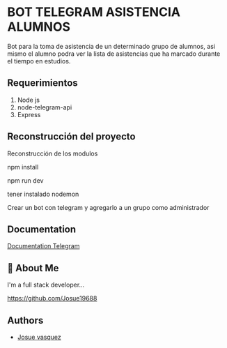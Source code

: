 
# BOT TELEGRAM ASISTENCIA ALUMNOS 

Bot para la toma de asistencia de un determinado
grupo de alumnos, asi mismo el alumno podra ver 
la lista de asistencias que ha marcado durante el 
tiempo en estudios.

## Requerimientos


1. Node js
2. node-telegram-api
3. Express


## Reconstrucción del proyecto

Reconstrucción de los modulos

npm install

npm run dev

tener instalado nodemon


Crear un bot con telegram y agregarlo a un grupo
como administrador




## Documentation

[Documentation Telegram](https://core.telegram.org/bots/api)


## 🚀 About Me
I'm a full stack developer...

https://github.com/Josue19688

## Authors

- [Josue vasquez](https://github.com/Josue19688)

